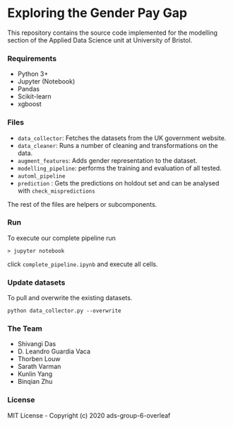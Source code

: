 # Exploring the Gender Pay Gap

This repository contains the source code implemented for the modelling section of the Applied
Data Science unit at University of Bristol.

### Requirements
- Python 3+
- Jupyter (Notebook)
- Pandas
- Scikit-learn
- xgboost

### Files
- `data_collector`: Fetches the datasets from the UK government website.
- `data_cleaner`: Runs a number of cleaning and transformations on the data.
- `augment_features`: Adds gender representation to the dataset.
- `modelling_pipeline`: performs the training and evaluation of all tested.
- `automl_pipeline`
- `prediction` : Gets the predictions on holdout set and can be analysed with `check_mispredictions`

The rest of the files are helpers or subcomponents.

### Run
To execute our complete pipeline run
```
> jupyter notebook
```
click `complete_pipeline.ipynb` and execute all cells.

### Update datasets
To pull and overwrite the existing datasets.
```
python data_collector.py --overwrite
```

### The Team
- Shivangi Das
- D. Leandro Guardia Vaca
- Thorben Louw
- Sarath Varman
- Kunlin Yang
- Binqian Zhu

### License
MIT License - Copyright (c) 2020 ads-group-6-overleaf

